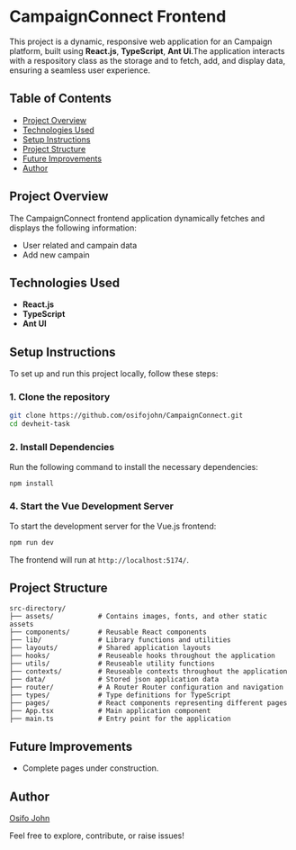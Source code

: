 # **CampaignConnect Frontend**

This project is a dynamic, responsive web application for an Campaign platform, built using **React.js**, **TypeScript**, **Ant Ui**.The application interacts with a respository class as the storage and to fetch, add, and display data, ensuring a seamless user experience.

## **Table of Contents**

- [Project Overview](#project-overview)
- [Technologies Used](#technologies-used)
- [Setup Instructions](#setup-instructions)
- [Project Structure](#project-structure)
- [Future Improvements](#future-improvements)
- [Author](#author)

## **Project Overview**

The CampaignConnect frontend application dynamically fetches and displays the following information:

- User related and campain data
- Add new campain

## **Technologies Used**

- **React.js**
- **TypeScript**
- **Ant UI**

## **Setup Instructions**

To set up and run this project locally, follow these steps:

### 1. Clone the repository

```bash
git clone https://github.com/osifojohn/CampaignConnect.git
cd devheit-task
```

### 2. Install Dependencies

Run the following command to install the necessary dependencies:

```bash
npm install
```

### 4. Start the Vue Development Server

To start the development server for the Vue.js frontend:

```bash
npm run dev
```

The frontend will run at `http://localhost:5174/`.

## **Project Structure**

```
src-directory/
├── assets/           # Contains images, fonts, and other static assets
├── components/       # Reusable React components
├── lib/              # Library functions and utilities
├── layouts/          # Shared application layouts
├── hooks/            # Reuseable hooks throughout the application
├── utils/            # Reuseable utility functions
├── contexts/         # Reuseable contexts throughout the application
├── data/             # Stored json application data
├── router/           # A Router Router configuration and navigation
├── types/            # Type definitions for TypeScript
├── pages/            # React components representing different pages
├── App.tsx           # Main application component
├── main.ts           # Entry point for the application

```

## **Future Improvements**

- Complete pages under construction.

## **Author**

[Osifo John](https://github.com/osifojohn)

Feel free to explore, contribute, or raise issues!
